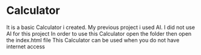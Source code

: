 # Calculator
It is a basic Calculator i created. My previous project i used AI. I did not use AI for this project
In order to use this Calculator open the folder then open the index.html file
This Calculator can be used when you do not have internet access
